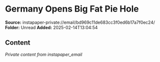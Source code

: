 # Germany Opens Big Fat Pie Hole

**Source:** instapaper-private://email/bd969c11de683cc3f0ed6b17a7f0ec24/
**Folder:** Unread
**Added:** 2025-02-14T13:04:54




## Content
*Private content from instapaper_email*
